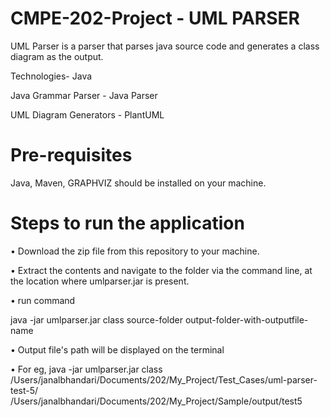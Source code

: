 # CMPE-202-Project - UML PARSER

UML Parser is a parser that parses java source code and generates a class diagram as the output.

Technologies- Java

Java Grammar Parser - Java Parser

UML Diagram Generators - PlantUML

# Pre-requisites 
Java, Maven, GRAPHVIZ  should be installed on your machine.


# Steps to run the application

•	Download the zip file from this repository to your machine.

•	Extract the contents and navigate to the folder via the command line, at the location where umlparser.jar is present.

•	run command 

java -jar umlparser.jar class   source-folder   output-folder-with-outputfile-name

• Output file's path will be displayed on the terminal

•	For eg, java -jar umlparser.jar class /Users/janalbhandari/Documents/202/My_Project/Test_Cases/uml-parser-test-5/ /Users/janalbhandari/Documents/202/My_Project/Sample/output/test5
